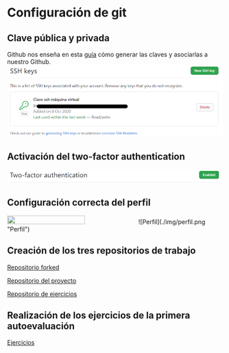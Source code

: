 # Configuración de git

## Clave pública y privada
Github nos enseña en esta [guía](https://docs.github.com/es/free-pro-team@latest/github/authenticating-to-github/connecting-to-github-with-ssh) cómo generar las claves y asociarlas a nuestro Github.
![sshkeys](./img/sshkeys.png "sshkeys")

## Activación del two-factor authentication
![twofactor](./img/twofactor.png "twofactor")

## Configuración correcta del perfil
<img src="https://github.com/fer227/PROJECT-CC/blob/main/docs/images/perfil.png" width="60%" height="40%">
![Perfil](./img/perfil.png "Perfil")

## Creación de los tres repositorios de trabajo
[Repositorio forked](https://github.com/fer227/CC-20-21)

[Repositorio del proyecto](https://github.com/fer227/PROYECTO-CC)

[Repositorio de ejercicios](https://github.com/fer227/CC-evaluaciones)

## Realización de los ejercicios de la primera autoevaluación
[Ejercicios](https://github.com/fer227/CC-evaluaciones/blob/main/ev_01.md)